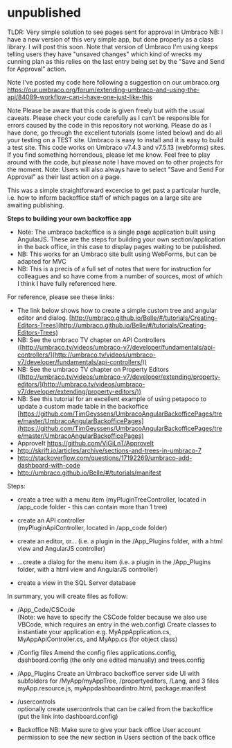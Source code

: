 # unpublished
TLDR: Very simple solution to see pages sent for approval in Umbraco
NB: I have a new version of this very simple app, but done properly as a class library. I will post this soon. Note that version of Umbraco I'm using keeps telling users they have "unsaved changes" which kind of wrecks my cunning plan as this relies on the last entry being set by the "Save and Send for Approval" action.

Note
I've posted my code here following a suggestion on our.umbraco.org
https://our.umbraco.org/forum/extending-umbraco-and-using-the-api/84089-workflow-can-i-have-one-just-like-this

Note
Please be aware that this code is given freely but with the usual caveats. 
Please check your code carefully as I can't be responsible for errors caused by the code in this repository not working.
Please do as I have done, go through the excellent tutorials (some listed below) and do all your testing on a TEST site.
Umbraco is easy to install and it is easy to build a test site.
This code works on Umbraco v7.4.3 and v7.5.13 (webforms) sites.
If you find something horrendous, please let me know. 
Feel free to play around with the code, but please note I have moved on to other projects for the moment.
Note: Users will also always have to select "Save and Send For Approval" as their last action on a page. 

This was a simple straightforward excercise to get past a particular hurdle, i.e. how to inform backoffice staff of which pages on a large site are awaiting publishing.

**Steps to building your own backoffice app**

- Note: The umbraco backoffice is a single page application built using AngularJS.
These are the steps for building your own section/application in the back office, in this case to display pages waiting to be published.
- NB: This works for an Umbraco site built using WebForms, but can be adapted for MVC
- NB: This is a precis of a full set of notes that were for instruction for colleagues and so have come from a number of sources, most of which I think I have fully referenced here. 

For reference, please see these links:
- The link below shows how to create a simple custom tree and angular editor and dialog.
[http://umbraco.github.io/Belle/#/tutorials/Creating-Editors-Trees](http://umbraco.github.io/Belle/#/tutorials/Creating-Editors-Trees)
- NB: See the umbraco TV chapter on API Controllers 
([http://umbraco.tv/videos/umbraco-v7/developer/fundamentals/api-controllers/](http://umbraco.tv/videos/umbraco-v7/developer/fundamentals/api-controllers/))
- NB: See the umbraco TV chapter on Property Editors 
([http://umbraco.tv/videos/umbraco-v7/developer/extending/property-editors/](http://umbraco.tv/videos/umbraco-v7/developer/extending/property-editors/))
- NB: See this tutorial for an excellent example of using petapoco to update a custom made table in the backoffice
[https://github.com/TimGeyssens/UmbracoAngularBackofficePages/tree/master/UmbracoAngularBackofficePages](https://github.com/TimGeyssens/UmbracoAngularBackofficePages/tree/master/UmbracoAngularBackofficePages) 
- ApproveIt
https://github.com/ViGiLnT/ApproveIt
- http://skrift.io/articles/archive/sections-and-trees-in-umbraco-7
- http://stackoverflow.com/questions/17192269/umbraco-add-dashboard-with-code
- http://umbraco.github.io/Belle/#/tutorials/manifest





Steps:
- create a tree with a menu item 
  (myPluginTreeController, located in /app_code folder - this can contain more than 1 tree)

- create an API controller	
  (myPluginApiController, located in /app_code folder)

- create an editor, or...
  (i.e. a plugin in the /App_Plugins folder, with a html view and AngularJS controller)

- ...create a dialog for the menu item 
  (i.e. a plugin in the /App_Plugins folder, with a html view and AngularJS controller)
  
- create a view in the SQL Server database

In summary, you will create files as follow:

* /App_Code/CSCode	
(Note: we have to specify the CSCode folder because we also use VBCode, which requires an entry in the web.config)
Create classes to instantiate your application 
e.g. MyAppApplication.cs, MyAppApiController.cs, and MyApp.cs (for object class)

* /Config files
Amend the config files applications.config, dashboard.config (the only one edited manually) and trees.config

* /App_Plugins
Create an Umbraco backoffice server side UI with subfolders for /MyApp/myAppTree, /propertyeditors, /Lang, and 3 files myApp.resource.js, myAppdashboardintro.html, package.manifest

* /usercontrols		
optionally create usercontrols that can be called from the backoffice (put the link into dashboard.config)

* Backoffice
NB: Make sure to give your back office User account permission to see the new section in Users section of the back office
